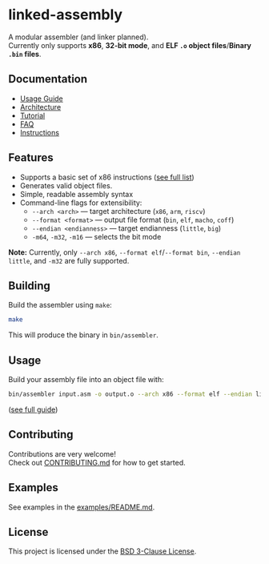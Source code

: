 # linked-assembly

A modular assembler (and linker planned).  
Currently only supports **x86**, **32-bit mode**, and **ELF `.o` object files**/**Binary `.bin` files**.

## Documentation

- [Usage Guide](docs/usage.md)
- [Architecture](docs/architecture.md)
- [Tutorial](docs/tutorial.md)
- [FAQ](docs/faq.md)
- [Instructions](docs/instructions.md)

## Features

- Supports a basic set of x86 instructions ([see full list](docs/instructions.md))
- Generates valid object files.
- Simple, readable assembly syntax
- Command-line flags for extensibility:
  - `--arch <arch>` — target architecture (`x86`, `arm`, `riscv`)
  - `--format <format>` — output file format (`bin`, `elf`, `macho`, `coff`)
  - `--endian <endianness>` — target endianness (`little`, `big`)
  - `-m64`, `-m32`, `-m16` — selects the bit mode

**Note:** Currently, only `--arch x86`, `--format elf`/`--format bin`, `--endian little`, and `-m32` are fully supported.

## Building

Build the assembler using `make`:

```bash
make
```

This will produce the binary in `bin/assembler`.

## Usage

Build your assembly file into an object file with:

```bash
bin/assembler input.asm -o output.o --arch x86 --format elf --endian little -m32
```

([see full guide](docs/usage.md))

## Contributing

Contributions are very welcome!  
Check out [CONTRIBUTING.md](CONTRIBUTING.md) for how to get started.

## Examples

See examples in the [examples/README.md](examples/README.md).

## License

This project is licensed under the [BSD 3-Clause License](LICENSE).
